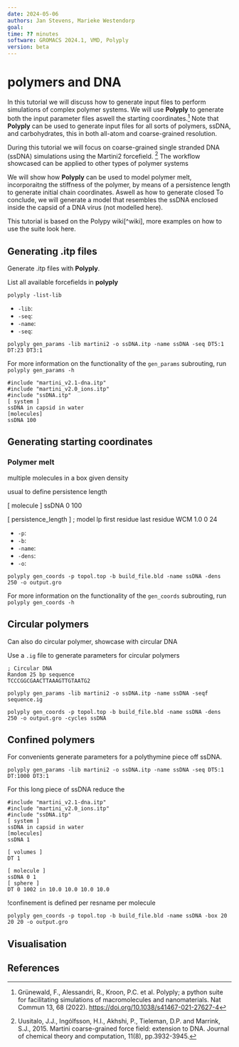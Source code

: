 ```yaml
---
date: 2024-05-06
authors: Jan Stevens, Marieke Westendorp
goal:
time: ?? minutes
software: GROMACS 2024.1, VMD, Polyply
version: beta
---
```


# polymers and DNA

In this tutorial we will discuss how to generate input files to perform simulations of complex
polymer systems. We will use **Polyply** to generate both the input parameter files aswell the starting
coordinates.[^polyply] Note that **Polyply** can be used to generate input files for all sorts of
polymers, ssDNA, and carbohydrates, this in both all-atom and coarse-grained resolution.

During this tutorial we will focus on coarse-grained single stranded DNA (ssDNA) simulations using
the Martini2 forcefield. [^martini2] The workflow showcased can be applied to other types of
polymer systems

We will show how **Polyply** can be used to model polymer melt, incorporaitng the stiffness of the polymer, by means of a persistence length to generate initial chain coordinates.
Aswell as how to generate closed  To conclude, we will generate a model that resembles the ssDNA enclosed inside the capsid of a DNA virus (not modelled
here).

This tutorial is based on the Polypy wiki[^wiki], more examples on how to use the suite look here.

## Generating .itp files

Generate .itp files with **Polyply**.

List all available forcefields in **polyply**

```{execute}
polyply -list-lib
```

- `-lib`:
- `-seq`:
- `-name`:
- `-seq`:
```{execute}
polyply gen_params -lib martini2 -o ssDNA.itp -name ssDNA -seq DT5:1 DT:23 DT3:1
```

For more information on the functionality of the `gen_params` subrouting, run `polyply gen_params -h`

```text
#include "martini_v2.1-dna.itp"
#include "martini_v2.0_ions.itp"
#include "ssDNA.itp"
[ system ]
ssDNA in capsid in water
[molecules]
ssDNA 100
```

## Generating starting coordinates

### Polymer melt

multiple molecules in a box given density

usual to define persistence length

[ molecule ]
ssDNA 0 100

[ persistence_length ]
; model lp first residue last residue
WCM 1.0 0 24


- `-p`:
- `-b`:
- `-name`:
- `-dens`:
- `-o`:
```{execute}
polyply gen_coords -p topol.top -b build_file.bld -name ssDNA -dens 250 -o output.gro
```

For more information on the functionality of the `gen_coords` subrouting, run `polyply gen_coords -h`

## Circular polymers

Can also do circular polymer, showcase with circular DNA

Use a `.ig` file to generate parameters for circular polymers
```
; Circular DNA
Random 25 bp sequence
TCCCGGCGAACTTAAAGTTGTAATG2
```

```{execute}
polyply gen_params -lib martini2 -o ssDNA.itp -name ssDNA -seqf sequence.ig
```

```{execute}
polyply gen_coords -p topol.top -b build_file.bld -name ssDNA -dens 250 -o output.gro -cycles ssDNA
```

## Confined polymers


For convenients generate parameters for a polythymine piece off ssDNA.

```{execute}
polyply gen_params -lib martini2 -o ssDNA.itp -name ssDNA -seq DT5:1 DT:1000 DT3:1
```

For this long piece of ssDNA reduce the
```text
#include "martini_v2.1-dna.itp"
#include "martini_v2.0_ions.itp"
#include "ssDNA.itp"
[ system ]
ssDNA in capsid in water
[molecules]
ssDNA 1
```


```text
[ volumes ]
DT 1

[ molecule ]
ssDNA 0 1
[ sphere ]
DT 0 1002 in 10.0 10.0 10.0 10.0

```

!confinement is defined per resname per molecule

```{execute}
polyply gen_coords -p topol.top -b build_file.bld -name ssDNA -box 20 20 20 -o output.gro
```

## Visualisation

## References
[^Polyply]: Grünewald, F., Alessandri, R., Kroon, P.C. et al. Polyply; a python suite for facilitating simulations of macromolecules and nanomaterials. Nat Commun 13, 68 (2022). https://doi.org/10.1038/s41467-021-27627-4
[^Martini2]: Uusitalo, J.J., Ingólfsson, H.I., Akhshi, P., Tieleman, D.P. and Marrink, S.J., 2015. Martini coarse-grained force field: extension to DNA. Journal of chemical theory and computation, 11(8), pp.3932-3945.
[^PolyplyWiki]: https://github.com/marrink-lab/polyply_1.0/wiki
